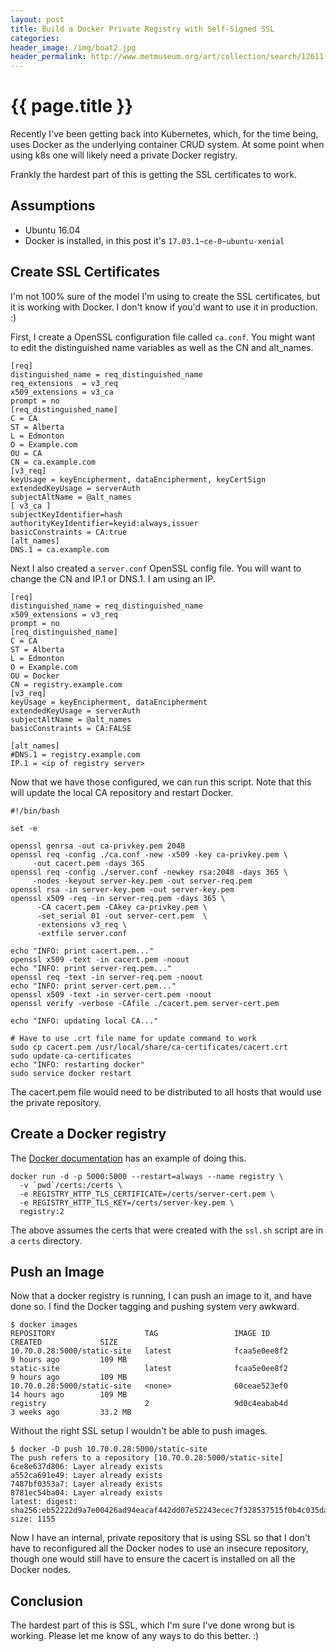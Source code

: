 ```yaml
---
layout: post
title: Build a Docker Private Registry with Self-Signed SSL
categories:
header_image: /img/boat2.jpg
header_permalink: http://www.metmuseum.org/art/collection/search/12611
---
```


# {{ page.title }}

Recently I've been getting back into Kubernetes, which, for the time being, uses Docker as the underlying container CRUD system. At some point when using k8s one will likely need a private Docker registry.

Frankly the hardest part of this is getting the SSL certificates to work.

## Assumptions

* Ubuntu 16.04
* Docker is installed, in this post it's `17.03.1~ce-0~ubuntu-xenial`

## Create SSL Certificates

I'm not 100% sure of the model I'm using to create the SSL certificates, but it is working with Docker. I don't know if you'd want to use it in production. :)

First, I create a OpenSSL configuration file called `ca.conf`. You might want to edit the distinguished name variables as well as the CN and alt_names.

```
[req]
distinguished_name = req_distinguished_name
req_extensions  = v3_req
x509_extensions = v3_ca
prompt = no
[req_distinguished_name]
C = CA
ST = Alberta
L = Edmonton
O = Example.com
OU = CA
CN = ca.example.com
[v3_req]
keyUsage = keyEncipherment, dataEncipherment, keyCertSign
extendedKeyUsage = serverAuth
subjectAltName = @alt_names
[ v3_ca ]
subjectKeyIdentifier=hash
authorityKeyIdentifier=keyid:always,issuer
basicConstraints = CA:true
[alt_names]
DNS.1 = ca.example.com
```

Next I also created a `server.conf` OpenSSL config file. You will want to change the CN and IP.1 or DNS.1. I am using an IP.

```
[req]
distinguished_name = req_distinguished_name
x509_extensions = v3_req
prompt = no
[req_distinguished_name]
C = CA
ST = Alberta
L = Edmonton
O = Example.com
OU = Docker
CN = registry.example.com
[v3_req]
keyUsage = keyEncipherment, dataEncipherment
extendedKeyUsage = serverAuth
subjectAltName = @alt_names
basicConstraints = CA:FALSE

[alt_names]
#DNS.1 = registry.example.com
IP.1 = <ip of registry server>
```

Now that we have those configured, we can run this script. Note that this will update the local CA repository and restart Docker.

```
#!/bin/bash

set -e

openssl genrsa -out ca-privkey.pem 2048
openssl req -config ./ca.conf -new -x509 -key ca-privkey.pem \
     -out cacert.pem -days 365
openssl req -config ./server.conf -newkey rsa:2048 -days 365 \
     -nodes -keyout server-key.pem -out server-req.pem
openssl rsa -in server-key.pem -out server-key.pem
openssl x509 -req -in server-req.pem -days 365 \
      -CA cacert.pem -CAkey ca-privkey.pem \
      -set_serial 01 -out server-cert.pem  \
      -extensions v3_req \
      -extfile server.conf

echo "INFO: print cacert.pem..."
openssl x509 -text -in cacert.pem -noout
echo "INFO: print server-req.pem..."
openssl req -text -in server-req.pem -noout
echo "INFO: print server-cert.pem..."
openssl x509 -text -in server-cert.pem -noout
openssl verify -verbose -CAfile ./cacert.pem server-cert.pem

echo "INFO: updating local CA..."

# Have to use .crt file name for update command to work
sudo cp cacert.pem /usr/local/share/ca-certificates/cacert.crt
sudo update-ca-certificates
echo "INFO: restarting docker"
sudo service docker restart
```

The cacert.pem file would need to be distributed to all hosts that would use the private repository.

## Create a Docker registry

The [Docker documentation](https://docs.docker.com/registry/deploying/) has an example of doing this.

```
docker run -d -p 5000:5000 --restart=always --name registry \
  -v `pwd`/certs:/certs \
  -e REGISTRY_HTTP_TLS_CERTIFICATE=/certs/server-cert.pem \
  -e REGISTRY_HTTP_TLS_KEY=/certs/server-key.pem \
  registry:2
```

The above assumes the certs that were created with the `ssl.sh` script are in a `certs` directory.

## Push an Image

Now that a docker registry is running, I can push an image to it, and have done so. I find the Docker tagging and pushing system very awkward.

```
$ docker images
REPOSITORY                    TAG                 IMAGE ID            CREATED             SIZE
10.70.0.28:5000/static-site   latest              fcaa5e0ee8f2        9 hours ago         109 MB
static-site                   latest              fcaa5e0ee8f2        9 hours ago         109 MB
10.70.0.28:5000/static-site   <none>              60ceae523ef0        14 hours ago        109 MB
registry                      2                   9d0c4eabab4d        3 weeks ago         33.2 MB
```

Without the right SSL setup I wouldn't be able to push images.

```
$ docker -D push 10.70.0.28:5000/static-site
The push refers to a repository [10.70.0.28:5000/static-site]
6ce8e637d806: Layer already exists
a552ca691e49: Layer already exists
7487bf0353a7: Layer already exists
8781ec54ba04: Layer already exists
latest: digest: sha256:eb52222d9a7e00426ad94eacaf442dd07e52243ecec7f328537515f0b4c035da size: 1155
```

Now I have an internal, private repository that is using SSL so that I don't have to reconfigured all the Docker nodes to use an insecure repository, though one would still have to ensure the cacert is installed on all the Docker nodes.

## Conclusion

The hardest part of this is SSL, which I'm sure I've done wrong but is working. Please let me know of any ways to do this better. :)
